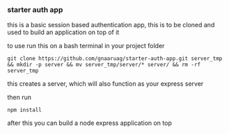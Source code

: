 ### starter auth app

this is a basic session based authentication app, this is to be cloned and used to build an application on top of it

to use run this on a bash terminal in your project folder
```
git clone https://github.com/gnaaruag/starter-auth-app.git server_tmp && mkdir -p server && mv server_tmp/server/* server/ && rm -rf server_tmp
```
this creates a server, which will also function as your express server

then run
```
npm install
```

after this you can build a node express application on top
